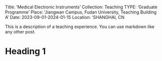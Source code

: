 
Title: ‘Medical Electronic Instruments’
Collection: Teaching
TYPE: ‘Graduate Programme’
Place: ‘Jiangwan Campus, Fudan University, Teaching Building A’
Date: 2023-09-01-2024-01-15
Location: ‘SHANGHAI, CN 

This is a description of a teaching experience. You can use markdown like any other post.

Heading 1
======
